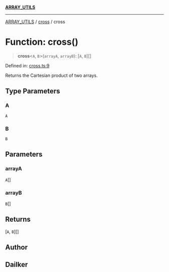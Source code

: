 [**ARRAY_UTILS**](../../README.md)

***

[ARRAY_UTILS](../../README.md) / [cross](../README.md) / cross

# Function: cross()

> **cross**\<`A`, `B`\>(`arrayA`, `arrayB`): \[`A`, `B`\][]

Defined in: [cross.ts:9](https://github.com/dailker/everyutil/blob/e265d7544f4e799da268d038a0a464c889a18367/src/array/cross.ts#L9)

Returns the Cartesian product of two arrays.

## Type Parameters

### A

`A`

### B

`B`

## Parameters

### arrayA

`A`[]

### arrayB

`B`[]

## Returns

\[`A`, `B`\][]

## Author

## Dailker
